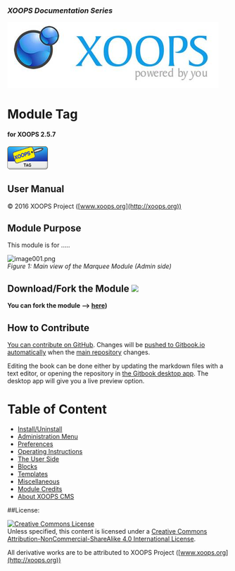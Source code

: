 ### _XOOPS Documentation Series_
![logoXoops.jpg](en/assets/logoXoops.jpg)

# Module Tag 
#### for XOOPS 2.5.7
  
      
![logoModule.png](en/assets/logoModule.png)
            
                
                
    
## User Manual
  
  
  
  
  
© 2016 XOOPS Project ([www.xoops.org](http://xoops.org))   
  

## Module Purpose 

 
This module is for .....

 
![image001.png](en/assets/image001.png)  
*Figure 1: Main view of the Marquee Module (Admin side)*

## Download/Fork the Module ![](http://xoops.org/images/forkit.png) 

**You can fork the module --> [here](https://github.com/XoopsModules25x/tag))** 

## How to Contribute

[You can contribute on GitHub](https://github.com/XoopsDocs/tag-tutorial). Changes will be [pushed to Gitbook.io automatically](https://www.gitbook.com/book/xoops/tag-tutorial/activity) when the [main repository](https://github.com/XoopsDocs/tag-tutorial) changes.

Editing the book can be done either by updating the markdown files with a text editor, or opening the repository in [the Gitbook desktop app](https://github.com/GitbookIO/editor/blob/master/README.md). The desktop app will give you a live preview option.

# Table of Content

* [Install/Uninstall](en/book/1install.md)
* [Administration Menu](en/book/2administration.md)
* [Preferences](en/book/3preferences.md)
* [Operating Instructions](en/book/4operations.md)
* [The User Side](en/book/5userside.md)
* [Blocks](en/book/6blocks.md)
* [Templates](en/book/7templates.md)
* [Miscellaneous](en/book/8other.md) 
* [Module Credits](en/book/9credits.md)
* [About XOOPS CMS](en/book/10aboutxoops.md)

##License:

<a rel="license" href="http://creativecommons.org/licenses/by-nc-sa/4.0/"><img alt="Creative Commons License" style="border-width:0" src="https://i.creativecommons.org/l/by-nc-sa/4.0/88x31.png" /></a><br />Unless specified, this content is licensed under a <a rel="license" href="http://creativecommons.org/licenses/by-nc-sa/4.0/">Creative Commons Attribution-NonCommercial-ShareAlike 4.0 International License</a>.

All derivative works are to be attributed to XOOPS Project ([www.xoops.org](http://xoops.org))
